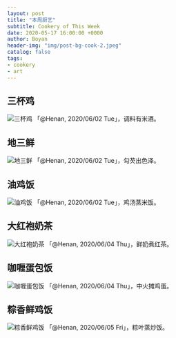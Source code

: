 ```yaml
---
layout: post
title: "本周厨艺"
subtitle: Cookery of This Week
date: 2020-05-17 16:00:00 +0000
author: Boyan
header-img: "img/post-bg-cook-2.jpeg"
catalog: false
tags:
- cookery
- art
---
```


## 三杯鸡

![三杯鸡](https://s1.ax1x.com/2020/06/07/tgeixH.jpg)
「@Henan, 2020/06/02 Tue」，调料有米酒。

## 地三鲜

![地三鲜](https://s1.ax1x.com/2020/06/07/tge9PO.jpg)
「@Henan, 2020/06/02 Tue」，勾芡出色泽。

## 油鸡饭
![油鸡饭](https://s1.ax1x.com/2020/06/07/tgeAsA.jpg)
「@Henan, 2020/06/02 Tue」，鸡汤蒸米饭。

## 大红袍奶茶
![大红袍奶茶](https://s1.ax1x.com/2020/06/07/tgeCGD.jpg)
「@Henan, 2020/06/04 Thu」，鲜奶煮红茶。

## 咖喱蛋包饭
![咖喱蛋包饭](https://s1.ax1x.com/2020/06/07/tgekMd.jpg)
「@Henan, 2020/06/04 Thu」，中火摊鸡蛋。

## 粽香鲜鸡饭
![粽香鲜鸡饭](https://s1.ax1x.com/2020/06/07/tgePRe.jpg)
「@Henan, 2020/06/05 Fri」，粽叶蒸炒饭。